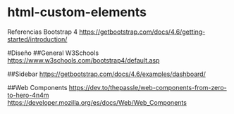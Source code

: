 # html-custom-elements


Referencias
Bootstrap 4
https://getbootstrap.com/docs/4.6/getting-started/introduction/


#Diseño
##General
W3Schools
https://www.w3schools.com/bootstrap4/default.asp

##Sidebar
https://getbootstrap.com/docs/4.6/examples/dashboard/

##Web Components
https://dev.to/thepassle/web-components-from-zero-to-hero-4n4m
https://developer.mozilla.org/es/docs/Web/Web_Components
